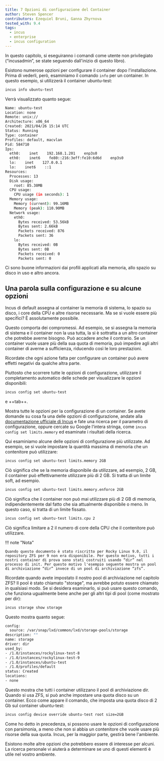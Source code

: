 ```yaml
---
title: 7 Opzioni di configurazione del Container
author: Steven Spencer
contributors: Ezequiel Bruni, Ganna Zhyrnova
tested_with: 9.4
tags:
  - incus
  - enterprise
  - incus configuration
---
```


In questo capitolo, si eseguiranno i comandi come utente non privilegiato (“incusadmin”, se state seguendo dall'inizio di questo libro).

Esistono numerose opzioni per configurare il container dopo l'installazione. Prima di vederli, però, esaminiamo il comando `info` per un container. In questo esempio, si utilizzerà il container ubuntu-test:

```bash
incus info ubuntu-test
```

Verrà visualizzato quanto segue:

```bash
Name: ubuntu-test
Location: none
Remote: unix://
Architecture: x86_64
Created: 2021/04/26 15:14 UTC
Status: Running
Type: container
Profiles: default, macvlan
Pid: 584710
Ips:
  eth0:    inet    192.168.1.201    enp3s0
  eth0:    inet6    fe80::216:3eff:fe10:6d6d    enp3s0
  lo:    inet    127.0.0.1
  lo:    inet6    ::1
Resources:
  Processes: 13
  Disk usage:
    root: 85.30MB
  CPU usage:
    CPU usage (in seconds): 1
  Memory usage:
    Memory (current): 99.16MB
    Memory (peak): 110.90MB
  Network usage:
    eth0:
      Bytes received: 53.56kB
      Bytes sent: 2.66kB
      Packets received: 876
      Packets sent: 36
    lo:
      Bytes received: 0B
      Bytes sent: 0B
      Packets received: 0
      Packets sent: 0
```

Ci sono buone informazioni dai profili applicati alla memoria, allo spazio su disco in uso e altro ancora.

## Una parola sulla configurazione e su alcune opzioni

Incus di default assegna al container la memoria di sistema, lo spazio su disco, i core della CPU e altre risorse necessarie. Ma se si vuole essere più specifici? È assolutamente possibile.

Questo comporta dei compromessi. Ad esempio, se si assegna la memoria di sistema e il container non la usa tutta, la si è sottratta a un altro container che potrebbe averne bisogno. Può accadere anche il contrario. Se un container vuole usare più della sua quota di memoria, può impedire agli altri container di averne a sufficienza, riducendo così le loro prestazioni.

Ricordate che ogni azione fatta per configurare un container può avere effetti negativi da qualche altra parte.

Piuttosto che scorrere tutte le opzioni di configurazione, utilizzare il completamento automatico delle schede per visualizzare le opzioni disponibili:

```bash
incus config set ubuntu-test
```

e ++tab++.

Mostra tutte le opzioni per la configurazione di un container. Se avete domande su cosa fa una delle opzioni di configurazione, andate alla [documentazione ufficiale di Incus](https://linuxcontainers.org/incus/docs/main/config-options/) e fate una ricerca per il parametro di configurazione, oppure cercate su Google l'intera stringa, come `incus config set limits.memory` ed esaminate i risultati della ricerca.

Qui esaminiamo alcune delle opzioni di configurazione più utilizzate. Ad esempio, se si vuole impostare la quantità massima di memoria che un contenitore può utilizzare:

```bash
incus config set ubuntu-test limits.memory 2GB
```

Ciò significa che se la memoria disponibile da utilizzare, ad esempio, 2 GB, il container può effettivamente utilizzare più di 2 GB. Si tratta di un limite soft, ad esempio.

```bash
incus config set ubuntu-test limits.memory.enforce 2GB
```

Ciò significa che il container non può mai utilizzare più di 2 GB di memoria, indipendentemente dal fatto che sia attualmente disponibile o meno. In questo caso, si tratta di un limite fissato.

```bash
incus config set ubuntu-test limits.cpu 2
```

Ciò significa limitare a 2 il numero di core della CPU che il contenitore può utilizzare.

!!! note "Nota"

```
Quando questo documento è stato riscritto per Rocky Linux 9.0, il repository ZFS per 9 non era disponibile. Per questo motivo, tutti i nostri container di prova sono stati costruiti usando “dir” nel processo di init. Per questo motivo l'esempio seguente mostra un pool di archiviazione “dir” invece di un pool di archiviazione “zfs”.
```

Ricordate quando avete impostato il nostro pool di archiviazione nel capitolo ZFS? Il pool è stato chiamato "storage", ma avrebbe potuto essere chiamato in qualsiasi modo. Se si desidera esaminarlo, si può usare questo comando, che funziona ugualmente bene anche per gli altri tipi di pool (come mostrato per dir):

```bash
incus storage show storage
```

Questo mostra quanto segue:

```bash
config:
  source: /var/snap/lxd/common/lxd/storage-pools/storage
description: ""
name: storage
driver: dir
used_by:
- /1.0/instances/rockylinux-test-8
- /1.0/instances/rockylinux-test-9
- /1.0/instances/ubuntu-test
- /1.0/profiles/default
status: Created
locations:
- none
```

Questo mostra che tutti i container utilizzano il pool di archiviazione dir. Quando si usa ZFS, si può anche impostare una quota disco su un container. Ecco come appare il comando, che imposta una quota disco di 2 Gb sul container ubuntu-test:

```bash
incus config device override ubuntu-test root size=2GB
```

Come ho detto in precedenza, si possono usare le opzioni di configurazione con parsimonia, a meno che non si abbia un contenitore che vuole usare più risorse della sua quota. Incus, per la maggior parte, gestirà bene l'ambiente.

Esistono molte altre opzioni che potrebbero essere di interesse per alcuni. La ricerca personale vi aiuterà a determinare se uno di questi elementi è utile nel vostro ambiente.
